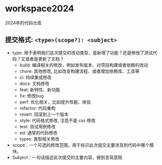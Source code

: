 # workspace2024

2024年的代码仓库

## 提交格式: `<type>(scope?): <subject>`

- type: 用于表明我们这次提交的改动类型，是新增了功能？还是修改了测试代码？又或者是更新了文档？
  - build: 编译相关的修改，例如发布版本、对项目构建或者依赖的改动
  - chore: 其他修改, 比如改变构建流程、或者增加依赖库、工具等
  - ci: 持续集成修改
  - docs: 文档修改
  - feat: 新特性、新功能
  - fix: 修改bug
  - perf: 优化相关，比如提升性能、体验
  - refactor: 代码重构
  - revert: 回滚到上一个版本
  - style: 代码格式修改, 注意不是 css 修改
  - test: 测试用例修改
  - ed: 通常的代码修改
  - types: 类型相关修改
- scope：一个可选的修改范围。用于标识此次提交主要涉及到代码中哪个模块。
- Subject：一句话描述此次提交的主要内容，做到言简意赅
